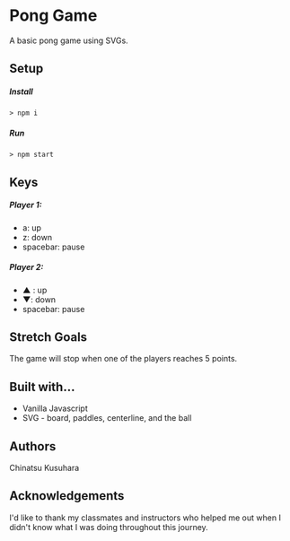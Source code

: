 # Pong Game

A basic pong game using SVGs.  

## Setup

##### Install

`> npm i`

##### Run

`> npm start`

## Keys

##### Player 1:
* a: up
* z: down
* spacebar: pause
##### Player 2:
* ▲ : up
* ▼: down
* spacebar: pause

## Stretch Goals

The game will stop when one of the players reaches 5 points. 

## Built with...

* Vanilla Javascript 
* SVG - board, paddles, centerline, and the ball

## Authors

Chinatsu Kusuhara 

## Acknowledgements

I'd like to thank my classmates and instructors who helped me out when I didn't know what I was doing throughout this journey.